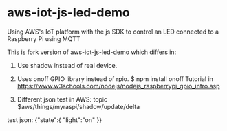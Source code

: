 # aws-iot-js-led-demo
Using AWS's IoT platform with the js SDK to control an LED connected to a Raspberry Pi using MQTT

This is fork version of aws-iot-js-led-demo which differs in:

1. Use shadow instead of real device.

2. Uses onoff GPIO library instead of rpio.
    $ npm install onoff
   Tutorial in https://www.w3schools.com/nodejs/nodejs_raspberrypi_gpio_intro.asp

3. Different json test in AWS:
topic
$aws/things/myraspi/shadow/update/delta

test json:
{"state":{
"light":"on"
}}


